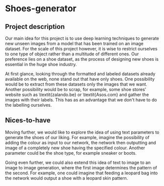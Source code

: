 # Shoes-generator

## Project description
Our main idea for this project is to use deep learning techniques to generate new unseen images from a model that has been trained on an image dataset.
For the scale of this project however, it is wise to restrict ourselves to one type of object rather than a multitude of different ones. Our preference lies on a shoe dataset, as the process of designing new shoes is essential in the huge shoe industry. 

At first glance, looking through the formatted and labeled datasets already available on the web, none stand out that have only shoes. One possibility would be to extract from these datasets only the images that we want.
Another possibility would be to scrap, for example, some shoe stores' website such as \textit{zalando.be} or \textit{Asos.com} and gather the images with their labels. This has as an advantage that we don't have to do the labelling ourselves.

## Nices-to-have
Moving further, we would like to explore the idea of using text parameters to generate the shoes of our liking. For example, imagine the possibility of adding the colour as input to our network, the network then outputting and image of a completely new shoe having the specified colour. Another parameter could be the shoe type, for example sneaker or boots.

Going even further, we could also extend this idea of text to image to an image to image generation, where the first image determines the pattern of the second. For example, one could imagine that feeding a leopard bag into the network would output a shoe with a leopard skin pattern.
